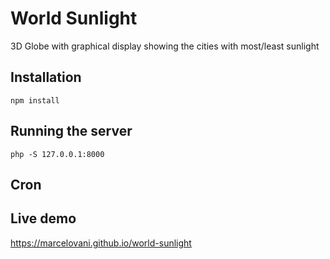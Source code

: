 # World Sunlight
3D Globe with graphical display showing the cities with most/least sunlight

## Installation
`npm install`

## Running the server
`php -S 127.0.0.1:8000`

## Cron


## Live demo
https://marcelovani.github.io/world-sunlight

